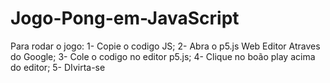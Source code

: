 ﻿# Jogo-Pong-em-JavaScript
Para rodar o jogo:
1- Copie o codigo JS;
2- Abra o p5.js Web Editor Atraves do Google;
3- Cole o codigo no editor p5.js;
4- Clique no boão play acima do editor;
5- DIvirta-se 
